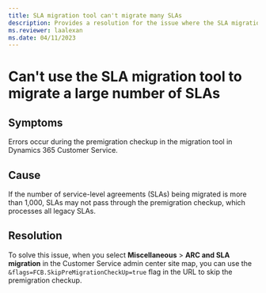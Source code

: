 ```yaml
---
title: SLA migration tool can't migrate many SLAs
description: Provides a resolution for the issue where the SLA migration tool isn't able to migrate a large number of SLAs in Dynamics 365 Customer Service.
ms.reviewer: laalexan
ms.date: 04/11/2023
---
```

# Can't use the SLA migration tool to migrate a large number of SLAs

## Symptoms

Errors occur during the premigration checkup in the migration tool in Dynamics 365 Customer Service.

## Cause

If the number of service-level agreements (SLAs) being migrated is more than 1,000, SLAs may not pass through the premigration checkup, which processes all legacy SLAs.

## Resolution

To solve this issue, when you select **Miscellaneous** > **ARC and SLA migration** in the Customer Service admin center site map, you can use the `&flags=FCB.SkipPreMigrationCheckUp=true` flag in the URL to skip the premigration checkup.
